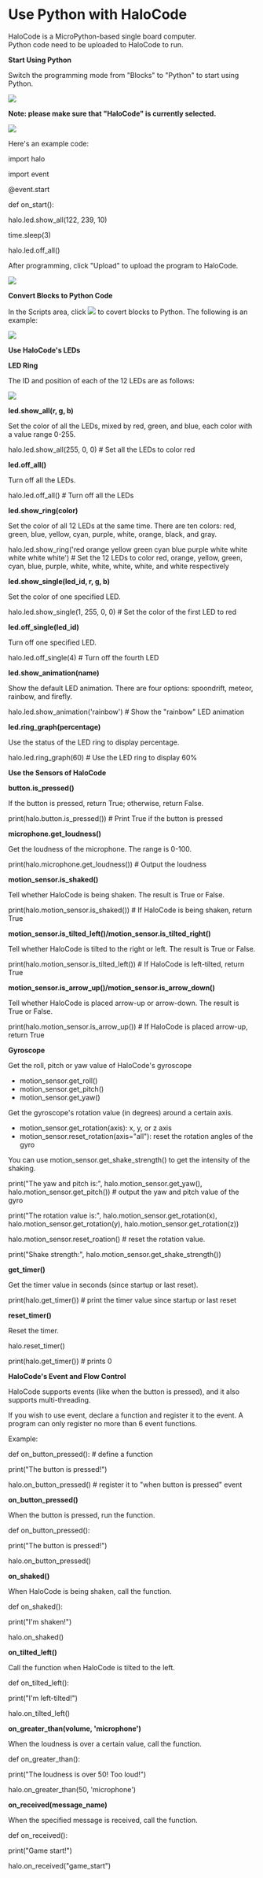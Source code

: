 # Use Python with HaloCode

HaloCode is a MicroPython-based single board computer.  
Python code need to be uploaded to HaloCode to run.

**Start Using Python**

Switch the programming mode from "Blocks" to "Python" to start using Python.

![](../.gitbook/assets/0%20%2824%29.png)

**Note: please make sure that "HaloCode" is currently selected.**

![](../.gitbook/assets/1%20%2810%29.png)

Here's an example code:

import halo

import event

@event.start

def on\_start\(\):

 halo.led.show\_all\(122, 239, 10\)

 time.sleep\(3\)

 halo.led.off\_all\(\)

After programming, click "Upload" to upload the program to HaloCode.

![](../.gitbook/assets/2%20%2810%29.png)

**Convert Blocks to Python Code**

In the Scripts area, click   ![](../.gitbook/assets/3%20%281%29.png)   to covert blocks to Python. The following is an example:

![](../.gitbook/assets/4%20%282%29.png)

**Use HaloCode's LEDs**

**LED Ring**

The ID and position of each of the 12 LEDs are as follows:

![](../.gitbook/assets/5%20%2811%29.png)

**led.show\_all\(r, g, b\)**

Set the color of all the LEDs, mixed by red, green, and blue, each color with a value range 0-255.

halo.led.show\_all\(255, 0, 0\) \# Set all the LEDs to color red

**led.off\_all\(\)**

Turn off all the LEDs.

halo.led.off\_all\(\) \# Turn off all the LEDs

**led.show\_ring\(color\)**

Set the color of all 12 LEDs at the same time. There are ten colors: red, green, blue, yellow, cyan, purple, white, orange, black, and gray.

halo.led.show\_ring\('red orange yellow green cyan blue purple white white white white white'\) \# Set the 12 LEDs to color red, orange, yellow, green, cyan, blue, purple, white, white, white, white, and white respectively

**led.show\_single\(led\_id, r, g, b\)**

Set the color of one specified LED.

halo.led.show\_single\(1, 255, 0, 0\) \# Set the color of the first LED to red

**led.off\_single\(led\_id\)**

Turn off one specified LED.

halo.led.off\_single\(4\) \# Turn off the fourth LED

**led.show\_animation\(name\)**

Show the default LED animation. There are four options: spoondrift, meteor, rainbow, and firefly.

halo.led.show\_animation\('rainbow'\) \# Show the "rainbow" LED animation

**led.ring\_graph\(percentage\)**

Use the status of the LED ring to display percentage.

halo.led.ring\_graph\(60\) \# Use the LED ring to display 60%

**Use the Sensors of HaloCode**

**button.is\_pressed\(\)**

If the button is pressed, return True; otherwise, return False.

print\(halo.button.is\_pressed\(\)\) \# Print True if the button is pressed

**microphone.get\_loudness\(\)**

Get the loudness of the microphone. The range is 0-100.

print\(halo.microphone.get\_loudness\(\)\) \# Output the loudness

**motion\_sensor.is\_shaked\(\)**

Tell whether HaloCode is being shaken. The result is True or False.

print\(halo.motion\_sensor.is\_shaked\(\)\) \# If HaloCode is being shaken, return True

**motion\_sensor.is\_tilted\_left\(\)/motion\_sensor.is\_tilted\_right\(\)**

Tell whether HaloCode is tilted to the right or left. The result is True or False.

print\(halo.motion\_sensor.is\_tilted\_left\(\)\) \# If HaloCode is left-tilted, return True

**motion\_sensor.is\_arrow\_up\(\)/motion\_sensor.is\_arrow\_down\(\)**

Tell whether HaloCode is placed arrow-up or arrow-down. The result is True or False.

print\(halo.motion\_sensor.is\_arrow\_up\(\)\) \# If HaloCode is placed arrow-up, return True

**Gyroscope**

Get the roll, pitch or yaw value of HaloCode's gyroscope

* motion\_sensor.get\_roll\(\)
* motion\_sensor.get\_pitch\(\)
* motion\_sensor.get\_yaw\(\)

Get the gyroscope's rotation value \(in degrees\) around a certain axis.

* motion\_sensor.get\_rotation\(axis\): x, y, or z axis
* motion\_sensor.reset\_rotation\(axis="all"\): reset the rotation angles of the gyro

You can use motion\_sensor.get\_shake\_strength\(\) to get the intensity of the shaking.

print\("The yaw and pitch is:", halo.motion\_sensor.get\_yaw\(\), halo.motion\_sensor.get\_pitch\(\)\) \# output the yaw and pitch value of the gyro

print\("The rotation value is:", halo.motion\_sensor.get\_rotation\(x\), halo.motion\_sensor.get\_rotation\(y\), halo.motion\_sensor.get\_rotation\(z\)\)

halo.motion\_sensor.reset\_roation\(\) \# reset the rotation value.

print\("Shake strength:", halo.motion\_sensor.get\_shake\_strength\(\)\)

**get\_timer\(\)**

Get the timer value in seconds \(since startup or last reset\).

print\(halo.get\_timer\(\)\) \# print the timer value since startup or last reset

**reset\_timer\(\)**

Reset the timer.

halo.reset\_timer\(\)

print\(halo.get\_timer\(\)\) \# prints 0

**HaloCode's Event and Flow Control**

HaloCode supports events \(like when the button is pressed\), and it also supports multi-threading.

If you wish to use event, declare a function and register it to the event. A program can only register no more than 6 event functions.

Example:

def on\_button\_pressed\(\): \# define a function

 print\("The button is pressed!"\)

halo.on\_button\_pressed\(\) \# register it to "when button is pressed" event

**on\_button\_pressed\(\)**

When the button is pressed, run the function.

def on\_button\_pressed\(\):

 print\("The button is pressed!"\)

halo.on\_button\_pressed\(\)

**on\_shaked\(\)**

When HaloCode is being shaken, call the function.

def on\_shaked\(\):

 print\("I'm shaken!"\)

halo.on\_shaked\(\)

**on\_tilted\_left\(\)**

Call the function when HaloCode is tilted to the left.

def on\_tilted\_left\(\):

 print\("I'm left-tilted!"\)

halo.on\_tilted\_left\(\)

**on\_greater\_than\(volume, 'microphone'\)**

When the loudness is over a certain value, call the function.

def on\_greater\_than\(\):

 print\("The loudness is over 50! Too loud!"\)

halo.on\_greater\_than\(50, 'microphone'\)

**on\_received\(message\_name\)**

When the specified message is received, call the function.

def on\_received\(\):

 print\("Game start!"\)

halo.on\_received\("game\_start"\)

